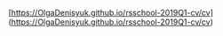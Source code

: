[https://OlgaDenisyuk.github.io/rsschool-2019Q1-cv/cv] (https://OlgaDenisyuk.github.io/rsschool-2019Q1-cv/cv)

